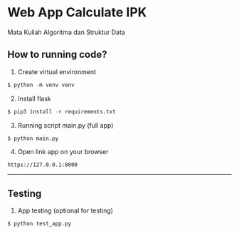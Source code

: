 # Web App Calculate IPK
Mata Kuliah Algoritma dan Struktur Data

## How to running code?

1. Create virtual environment
```python
$ python -m venv venv
```

2. Install flask
```python
$ pip3 install -r requirements.txt
```

3. Running script main.py (full app)
```python
$ python main.py
```

4. Open link app on your browser
```
https://127.0.0.1:8000
```

---
## Testing

1. App testing (optional for testing)
```python
$ python test_app.py
```
